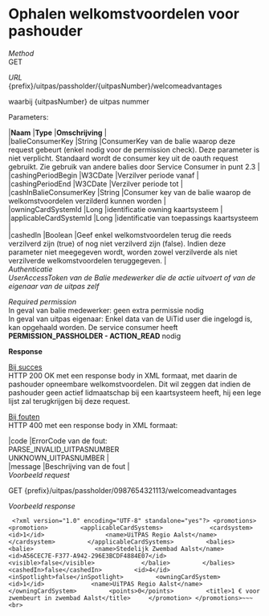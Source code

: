 ---
---

# Ophalen welkomstvoordelen voor pashouder

_Method_  
 GET

_URL_  
 {prefix}/uitpas/passholder/{uitpasNumber}/welcomeadvantages

waarbij {uitpasNumber} de uitpas nummer

Parameters:

 |**Naam** |**Type** |**Omschrijving** |  
 |balieConsumerKey |String |ConsumerKey van de balie waarop deze request gebeurt (enkel nodig voor de permission check). Deze parameter is niet verplicht. Standaard wordt de consumer key uit de oauth request gebruikt. Zie gebruik van andere balies door Service Consumer in punt 2.3 |  
 |cashingPeriodBegin |W3CDate |Verzilver periode vanaf |  
 |cashingPeriodEnd |W3CDate |Verzilver periode tot |  
 |cashInBalieConsumerKey |String |Consumer key van de balie waarop de welkomstvoordelen verzilderd kunnen worden |  
 |owningCardSystemId |Long |identificatie owning kaartsysteem |  
 |applicableCardSystemId |Long |identificatie van toepassings kaartsysteem |  
 |cashedIn |Boolean |Geef enkel welkomstvoordelen terug die reeds verzilverd zijn (true) of nog niet verzilverd zijn (false). Indien deze parameter niet meegegeven wordt, worden zowel verzilverde als niet verzilverde welkomstvoordelen teruggegeven. |  
_Authenticatie_  
_UserAccessToken van de Balie medewerker die de actie uitvoert of van de eigenaar van de uitpas zelf_

_Required permission_  
 In geval van balie medewerker: geen extra permissie nodig  
 In geval van uitpas eigenaar: Enkel data van de UiTid user die ingelogd is, kan opgehaald worden. De service consumer heeft **PERMISSION\_PASSHOLDER - ACTION\_READ** nodig

**Response**

<u>Bij succes</u>  
 HTTP 200 OK met een response body in XML formaat, met daarin de pashouder opneembare welkomstvoordelen. Dit wil zeggen dat indien de pashouder geen actief lidmaatschap bij een kaartsysteem heeft, hij een lege lijst zal terugkrijgen bij deze request.

<u>Bij fouten</u>  
 HTTP 400 met een response body in XML formaat:

 |code |ErrorCode van de fout:  
 PARSE\_INVALID\_UITPASNUMBER  
 UNKNOWN\_UITPASNUMBER |  
 |message |Beschrijving van de fout |  
_Voorbeeld request_

GET {prefix}/uitpas/passholder/0987654321113/welcomeadvantages

_Voorbeeld response_

~~~
 <?xml version="1.0" encoding="UTF-8" standalone="yes"?> <promotions>     <promotion>         <applicableCardSystems>             <cardsystem>                 <id>1</id>                 <name>UiTPAS Regio Aalst</name>             </cardsystem>         </applicableCardSystems>         <balies>             <balie>                 <name>Stedelijk Zwembad Aalst</name>                 <id>A56CEC7E-F377-A942-296E3BCDF4884E07</id>                 <visible>false</visible>             </balie>         </balies>         <cashedIn>false</cashedIn>         <id>4</id>         <inSpotlight>false</inSpotlight>         <owningCardSystem>             <id>1</id>             <name>UiTPAS Regio Aalst</name>         </owningCardSystem>         <points>0</points>         <title>1 € voor zwembeurt in zwembad Aalst</title>     </promotion> </promotions>~~~<br>